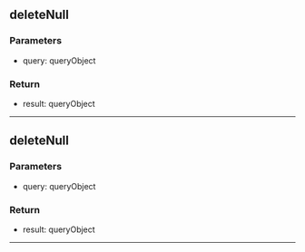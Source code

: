 ## deleteNull
### Parameters
- query: queryObject

### Return
- result: queryObject

--------------------------------------------
## deleteNull
### Parameters
- query: queryObject

### Return
- result: queryObject

--------------------------------------------
